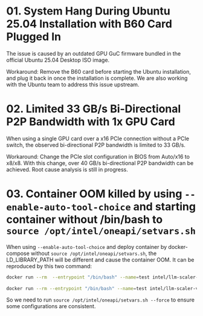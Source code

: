 
# 01. System Hang During Ubuntu 25.04 Installation with B60 Card Plugged In
The issue is caused by an outdated GPU GuC firmware bundled in the official Ubuntu 25.04 Desktop ISO image.

Workaround: Remove the B60 card before starting the Ubuntu installation, and plug it back in once the installation is complete.
We are also working with the Ubuntu team to address this issue upstream.

# 02. Limited 33 GB/s Bi-Directional P2P Bandwidth with 1x GPU Card
When using a single GPU card over a x16 PCIe connection without a PCIe switch, the observed bi-directional P2P bandwidth is limited to 33 GB/s.

Workaround: Change the PCIe slot configuration in BIOS from Auto/x16 to x8/x8.
With this change, over 40 GB/s bi-directional P2P bandwidth can be achieved.
Root cause analysis is still in progress.

# 03. Container OOM killed by using `--enable-auto-tool-choice` and starting container without /bin/bash to `source /opt/intel/oneapi/setvars.sh`

When using `--enable-auto-tool-choice` and deploy container by docker-compose without `source /opt/intel/oneapi/setvars.sh`, the LD_LIBRARY_PATH will be different and cause the container OOM. It can be reproduced by this two command:

```bash
docker run --rm  --entrypoint "/bin/bash" --name=test intel/llm-scaler-vllm:latest -c env | grep LD_LIBRARY_PATH
 
docker run --rm --entrypoint "/bin/bash" --name=test intel/llm-scaler-vllm:latest -c "source /opt/intel/oneapi/setvars.sh --force && env | grep LD_LIBRARY_PATH"
```

So we need to run `source /opt/intel/oneapi/setvars.sh --force` to ensure some configurations are consistent.
